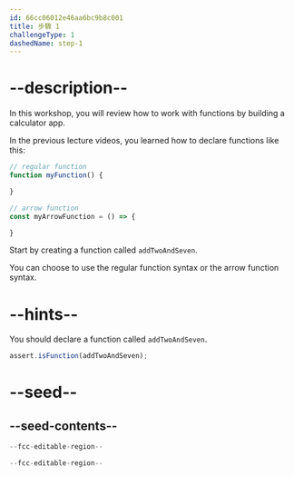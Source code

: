 ```yaml
---
id: 66cc06012e46aa6bc9b8c001
title: 步驟 1
challengeType: 1
dashedName: step-1
---
```


# --description--

In this workshop, you will review how to work with functions by building a calculator app.

In the previous lecture videos, you learned how to declare functions like this:

```js
// regular function
function myFunction() {

}

// arrow function
const myArrowFunction = () => {

}
```

Start by creating a function called `addTwoAndSeven`.

You can choose to use the regular function syntax or the arrow function syntax.

# --hints--

You should declare a function called `addTwoAndSeven`.

```js
assert.isFunction(addTwoAndSeven);
```

# --seed--

## --seed-contents--

```js
--fcc-editable-region--

--fcc-editable-region--
```
